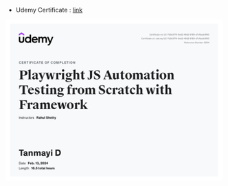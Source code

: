 - Udemy Certificate : [link](https://sentinelone.udemy.com/certificate/UC-7b3e3176-8ed2-49d2-9189-a7cfbcab1660/)

![certificate](./UC-7b3e3176-8ed2-49d2-9189-a7cfbcab1660.jpg)
